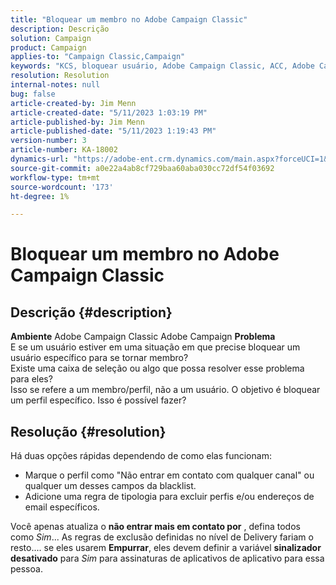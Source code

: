 ```yaml
---
title: "Bloquear um membro no Adobe Campaign Classic"
description: Descrição
solution: Campaign
product: Campaign
applies-to: "Campaign Classic,Campaign"
keywords: "KCS, bloquear usuário, Adobe Campaign Classic, ACC, Adobe Campaign, Como"
resolution: Resolution
internal-notes: null
bug: false
article-created-by: Jim Menn
article-created-date: "5/11/2023 1:03:19 PM"
article-published-by: Jim Menn
article-published-date: "5/11/2023 1:19:43 PM"
version-number: 3
article-number: KA-18002
dynamics-url: "https://adobe-ent.crm.dynamics.com/main.aspx?forceUCI=1&pagetype=entityrecord&etn=knowledgearticle&id=8a14cb2e-fcef-ed11-8849-6045bd006295"
source-git-commit: a0e22a4ab8cf729baa60aba030cc72df54f03692
workflow-type: tm+mt
source-wordcount: '173'
ht-degree: 1%

---
```


# Bloquear um membro no Adobe Campaign Classic

## Descrição {#description}


<b>Ambiente</b>
Adobe Campaign Classic Adobe Campaign
<b>Problema</b>
<br>E se um usuário estiver em uma situação em que precise bloquear um usuário específico para se tornar membro?
<br>Existe uma caixa de seleção ou algo que possa resolver esse problema para eles?
<br>Isso se refere a um membro/perfil, não a um usuário. O objetivo é bloquear um perfil específico. Isso é possível fazer?



## Resolução {#resolution}


Há duas opções rápidas dependendo de como elas funcionam:

- Marque o perfil como &quot;Não entrar em contato com qualquer canal&quot; ou qualquer um desses campos da blacklist.
- Adicione uma regra de tipologia para excluir perfis e/ou endereços de email específicos.




Você apenas atualiza o <b>não entrar mais em contato por</b> , defina todos como *Sim*... As regras de exclusão definidas no nível de Delivery fariam o resto.... se eles usarem <b>Empurrar</b>, eles devem definir a variável <b>sinalizador desativado</b> para *Sim* para assinaturas de aplicativos de aplicativo para essa pessoa.
